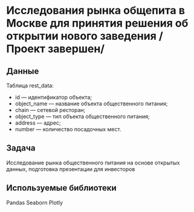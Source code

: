 #  Исследования рынка общепита в Москве для принятия решения об открытии нового заведения  /Проект завершен/
## Данные
Таблица rest_data:
- id — идентификатор объекта;
- object_name — название объекта общественного питания;
- chain — сетевой ресторан;
- object_type — тип объекта общественного питания;
- address — адрес;
- number — количество посадочных мест.

## Задача
Исследование рынка общественного питания на основе открытых данных, подготовка презентации для инвесторов
## Используемые библиотеки
Pandas
Seaborn
Plotly
